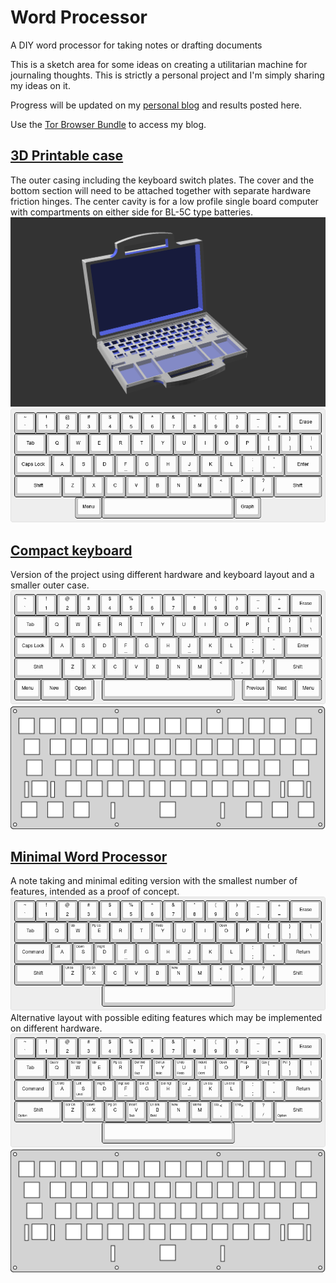 # Word Processor
A DIY word processor for taking notes or drafting documents

This is a sketch area for some ideas on creating a utilitarian machine for journaling thoughts. This is strictly a personal project and I'm simply sharing my ideas on it.

Progress will be updated on my [personal blog](http://kpz62k4pnyh5g5t2efecabkywt2aiwcnqylthqyywilqgxeiipen5xid.onion/tags/computer) and results posted here.

Use the [Tor Browser Bundle](https://www.torproject.org/) to access my blog.

## [3D Printable case](https://github.com/cypnk/WordProcessor/tree/master/hardware/case) 
The outer casing including the keyboard switch plates. The cover and the bottom section will need to be attached together with separate hardware friction hinges. The center cavity is for a low profile single board computer with compartments on either side for BL-5C type batteries.  
![3D Case](https://raw.githubusercontent.com/cypnk/WordProcessor/master/hardware/case/screenshot2.png)  
![Case keyboard layout](https://raw.githubusercontent.com/cypnk/WordProcessor/master/hardware/case/keyboard-layout.png)  
## [Compact keyboard](https://github.com/cypnk/WordProcessor/tree/master/hardware/compact)
Version of the project using different hardware and keyboard layout and a smaller outer case.  
![Compact layout](https://raw.githubusercontent.com/cypnk/WordProcessor/master/hardware/compact/layout.png)  
![Keyboard switchplate](https://raw.githubusercontent.com/cypnk/WordProcessor/master/hardware/compact/switchlasertpl.svg)
## [Minimal Word Processor](https://github.com/cypnk/WordProcessor/tree/master/hardware/minimal)
A note taking and minimal editing version with the smallest number of features, intended as a proof of concept.
![Minimal layout](https://raw.githubusercontent.com/cypnk/WordProcessor/master/hardware/minimal/layout_cmd.png)  
Alternative layout with possible editing features which may be implemented on different hardware.
![Editing function minimal layout](https://raw.githubusercontent.com/cypnk/WordProcessor/master/hardware/minimal/layout_cmd_full.png)
![Keyboard switch gasket](https://raw.githubusercontent.com/cypnk/WordProcessor/master/hardware/minimal/switch_gasket.svg)
